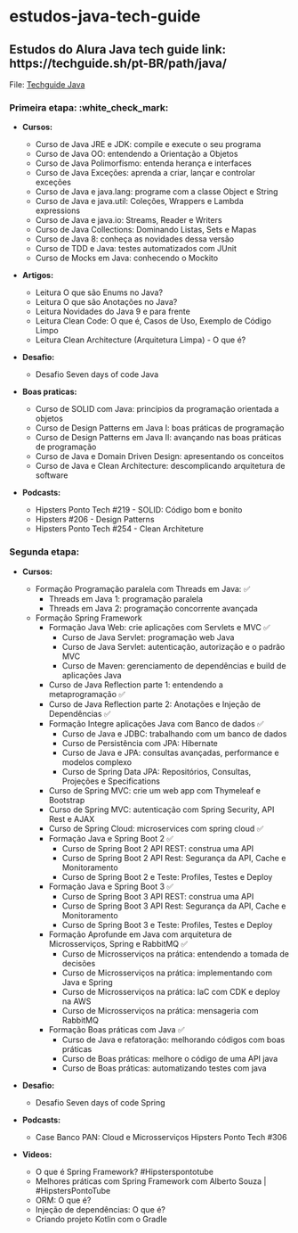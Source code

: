 # estudos-java-tech-guide
<h2>Estudos do Alura Java tech guide link: https://techguide.sh/pt-BR/path/java/</h2>

File:  [Techguide Java](TECHGUIDE.md) 

<h3>Primeira etapa: :white_check_mark: </h3>

- <b>Cursos:</b>
  - Curso de Java JRE e JDK: compile e execute o seu programa                               
  - Curso de Java OO: entendendo a Orientação a Objetos                                     
  - Curso de Java Polimorfismo: entenda herança e interfaces                               
  - Curso de Java Exceções: aprenda a criar, lançar e controlar exceções                   
  - Curso de Java e java.lang: programe com a classe Object e String                       
  - Curso de Java e java.util: Coleções, Wrappers e Lambda expressions                     
  - Curso de Java e java.io: Streams, Reader e Writers                                     
  - Curso de Java Collections: Dominando Listas, Sets e Mapas                               
  - Curso de Java 8: conheça as novidades dessa versão                                  
  - Curso de TDD e Java: testes automatizados com JUnit                                    
  - Curso de Mocks em Java: conhecendo o Mockito                                        
   
  
- <b>Artigos:</b>
  - Leitura O que são Enums no Java?                                                        
  - Leitura O que são Anotações no Java? 
  - Leitura Novidades do Java 9 e para frente                                               
  - Leitura Clean Code: O que é, Casos de Uso, Exemplo de Código Limpo
  - Leitura Clean Architecture (Arquitetura Limpa) - O que é?
  
  
- <b>Desafio:</b>
  - Desafio Seven days of code Java                                                        


- <b>Boas praticas:</b>
  - Curso de SOLID com Java: princípios da programação orientada a objetos                 
  - Curso de Design Patterns em Java I: boas práticas de programação                       
  - Curso de Design Patterns em Java II: avançando nas boas práticas de programação         
  - Curso de Java e Domain Driven Design: apresentando os conceitos                        
  - Curso de Java e Clean Architecture: descomplicando arquitetura de software             


- <b>Podcasts:</b>
  - Hipsters Ponto Tech #219 - SOLID: Código bom e bonito                                  
  - Hipsters #206 - Design Patterns                                                         
  - Hipsters Ponto Tech #254 - Clean Architeture                                            


<h3>Segunda etapa: </h3>

- <b>Cursos:</b>   
  - Formação Programação paralela com Threads em Java:                                  :white_check_mark:
    - Threads em Java 1: programação paralela
    - Threads em Java 2: programação concorrente avançada    
  - Formação Spring Framework
    - Formação Java Web: crie aplicações com Servlets e MVC                              :white_check_mark:  
      - Curso de Java Servlet: programação web Java                                                                       
      - Curso de Java Servlet: autenticação, autorização e o padrão MVC                               
      - Curso de Maven: gerenciamento de dependências e build de aplicações Java           
    - Curso de Java Reflection parte 1: entendendo a metaprogramação                     :white_check_mark:  
    - Curso de Java Reflection parte 2: Anotações e Injeção de Dependências              :white_check_mark:  
    - Formação Integre aplicações Java com Banco de dados                                :white_check_mark:
      - Curso de Java e JDBC: trabalhando com um banco de dados                                   
      - Curso de Persistência com JPA: Hibernate                                         
      - Curso de Java e JPA: consultas avançadas, performance e modelos complexo         
      - Curso de Spring Data JPA: Repositórios, Consultas, Projeções e Specifications                                       
    - Curso de Spring MVC: crie um web app com Thymeleaf e Bootstrap       
    - Curso de Spring MVC: autenticação com Spring Security, API Rest e AJAX
    - Curso de Spring Cloud: microservices com spring cloud                              :white_check_mark:
    - Formação Java e Spring Boot 2                                                      :white_check_mark:
      - Curso de Spring Boot 2 API REST: construa uma API
      - Curso de Spring Boot 2 API Rest: Segurança da API, Cache e Monitoramento
      - Curso de Spring Boot 2 e Teste: Profiles, Testes e Deploy
    - Formação Java e Spring Boot 3                                                      :white_check_mark:
      - Curso de Spring Boot 3 API REST: construa uma API                                
      - Curso de Spring Boot 3 API Rest: Segurança da API, Cache e Monitoramento
      - Curso de Spring Boot 3 e Teste: Profiles, Testes e Deploy 
    - Formação Aprofunde em Java com arquitetura de Microsserviços, Spring e RabbitMQ    :white_check_mark:
      - Curso de Microsserviços na prática: entendendo a tomada de decisões
      - Curso de Microsserviços na prática: implementando com Java e Spring
      - Curso de Microsserviços na prática: IaC com CDK e deploy na AWS
      - Curso de Microsserviços na prática: mensageria com RabbitMQ
    - Formação Boas práticas com Java                                                    :white_check_mark:
      - Curso de Java e refatoração: melhorando códigos com boas práticas
      - Curso de Boas práticas: melhore o código de uma API java
      - Curso de Boas práticas: automatizando testes com java
   
  
- <b>Desafio:</b>
  - Desafio Seven days of code Spring                                                        
       
       
- <b>Podcasts:</b>
  - Case Banco PAN: Cloud e Microsserviços Hipsters Ponto Tech #306
         

- <b>Videos:</b>
  - O que é Spring Framework? #Hipsterspontotube
  - Melhores práticas com Spring Framework com Alberto Souza | #HipstersPontoTube
  - ORM: O que é?
  - Injeção de dependências: O que é?
  - Criando projeto Kotlin com o Gradle
